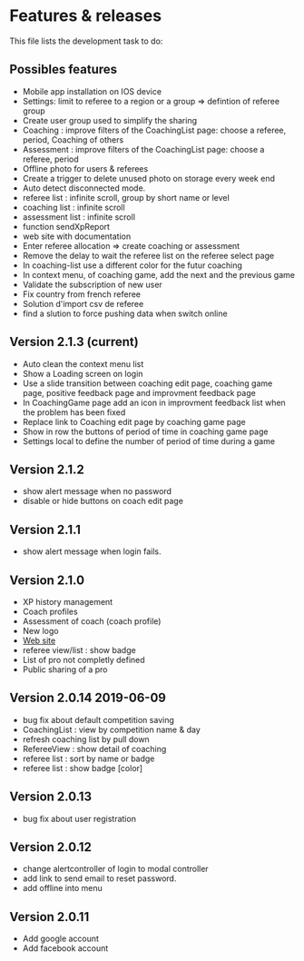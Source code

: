 # Features & releases

This file lists the development task to do:

## Possibles features

- Mobile app installation on IOS device
- Settings: limit to referee to a region or a group => defintion of referee group
- Create user group used to simplify the sharing
- Coaching : improve filters of the CoachingList page: choose a referee, period, Coaching of others
- Assessment : improve filters of the CoachingList page: choose a referee, period
- Offline photo for users & referees
- Create a trigger to delete unused photo on storage every week end
- Auto detect disconnected mode.
- referee list : infinite scroll, group by short name or level
- coaching list : infinite scroll
- assessment list : infinite scroll
- function sendXpReport
- web site with documentation
- Enter referee allocation => create coaching or assessment
- Remove the delay to wait the referee list on the referee select page
- In coaching-list use a different color for the futur coaching
- In context menu, of coaching game, add the next and the previous game
- Validate the subscription of new user
- Fix country from french referee
- Solution d'import csv de referee
- find a slution to force pushing data when switch online


## Version 2.1.3  (current)

- Auto clean the context menu list
- Show a Loading screen on login
- Use a slide transition between coaching edit page, coaching game page, positive feedback page and improvment feedback page
- In CoachingGame page add an icon in improvment feedback list when the problem has been fixed
- Replace link to Coaching edit page by coaching game page
- Show in row the buttons of period of time in coaching game page
- Settings local to define the number of period of time during a game

## Version 2.1.2 

- show alert message when no password
- disable or hide buttons on coach edit page


## Version 2.1.1

- show alert message when login fails.

## Version 2.1.0

- XP history management
- Coach profiles
- Assessment of coach (coach profile)
- New logo
- [Web site](http://coachreferee.com)
- referee view/list : show badge
- List of pro not completly defined
- Public sharing of a pro

## Version 2.0.14 2019-06-09

- bug fix about default competition saving
- CoachingList : view by competition name & day
- refresh coaching list by pull down
- RefereeView : show detail of coaching
- referee list : sort by name or badge
- referee list : show badge [color]

## Version 2.0.13

- bug fix about user registration

## Version 2.0.12

- change alertcontroller of login to modal controller
- add link to send email to reset password.
- add offline into menu

## Version 2.0.11

- Add google account
- Add facebook account
